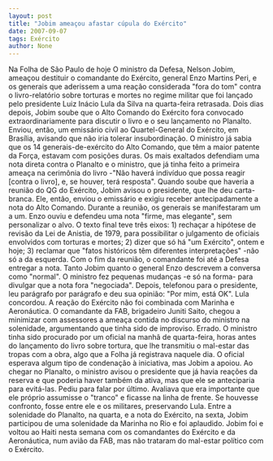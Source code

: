 ```yaml
---
layout: post
title: "Jobim ameaçou afastar cúpula do Exército"
date: 2007-09-07
tags: Exército
author: None
---
```

Na Folha de S&atilde;o Paulo de hoje
O ministro da Defesa, Nelson Jobim, amea&ccedil;ou destituir o comandante do Ex&eacute;rcito, general Enzo Martins Peri, e os generais que aderissem a uma rea&ccedil;&atilde;o considerada &quot;fora do tom&quot; contra o livro-relat&oacute;rio sobre torturas e mortes no regime militar que foi lan&ccedil;ado pelo presidente Luiz In&aacute;cio Lula da Silva na quarta-feira retrasada.
Dois dias depois, Jobim soube que o Alto Comando do Ex&eacute;rcito fora convocado extraordinariamente para discutir o livro e o seu lan&ccedil;amento no Planalto. Enviou, ent&atilde;o, um emiss&aacute;rio civil ao Quartel-General do Ex&eacute;rcito, em Bras&iacute;lia, avisando que n&atilde;o iria tolerar insubordina&ccedil;&atilde;o.
O ministro j&aacute; sabia que os 14 generais-de-ex&eacute;rcito do Alto Comando, que t&ecirc;m a maior patente da For&ccedil;a, estavam com posi&ccedil;&otilde;es duras. Os mais exaltados defendiam uma nota direta contra o Planalto e o ministro, que j&aacute; tinha feito a primeira amea&ccedil;a na cerim&ocirc;nia do livro -&quot;N&atilde;o haver&aacute; indiv&iacute;duo que possa reagir [contra o livro], e, se houver, ter&aacute; resposta&quot;.
Quando soube que haveria a reuni&atilde;o do QG do Ex&eacute;rcito, Jobim avisou o presidente, que lhe deu carta-branca. Ele, ent&atilde;o, enviou o emiss&aacute;rio e exigiu receber antecipadamente a nota do Alto Comando.
Durante a reuni&atilde;o, os generais se manifestaram um a um. Enzo ouviu e defendeu uma nota &quot;firme, mas elegante&quot;, sem personalizar o alvo.
O texto final teve tr&ecirc;s eixos: 1) recha&ccedil;ar a hip&oacute;tese de revis&atilde;o da Lei de Anistia, de 1979, para possibilitar o julgamento de oficiais envolvidos com torturas e mortes; 2) dizer que s&oacute; h&aacute; &quot;um Ex&eacute;rcito&quot;, ontem e hoje; 3) reclamar que &quot;fatos hist&oacute;ricos t&ecirc;m diferentes interpreta&ccedil;&otilde;es&quot; -n&atilde;o s&oacute; a da esquerda.
Com o fim da reuni&atilde;o, o comandante foi at&eacute; a Defesa entregar a nota. Tanto Jobim quanto o general Enzo descrevem a conversa como &quot;normal&quot;. O ministro fez pequenas mudan&ccedil;as -e s&oacute; na forma- para divulgar que a nota fora &quot;negociada&quot;. Depois, telefonou para o presidente, leu par&aacute;grafo por par&aacute;grafo e deu sua opini&atilde;o: &quot;Por mim, est&aacute; OK&quot;. Lula concordou.
A rea&ccedil;&atilde;o do Ex&eacute;rcito n&atilde;o foi combinada com Marinha e Aeron&aacute;utica. O comandante da FAB, brigadeiro Juniti Saito, chegou a minimizar com assessores a amea&ccedil;a contida no discurso do ministro na solenidade, argumentando que tinha sido de improviso. Errado.
O ministro tinha sido procurado por um oficial na manh&atilde; de quarta-feira, horas antes do lan&ccedil;amento do livro sobre tortura, que lhe transmitiu o mal-estar das tropas com a obra, algo que a Folha j&aacute; registrava naquele dia. O oficial esperava algum tipo de condena&ccedil;&atilde;o &agrave; iniciativa, mas Jobim a apoiou.
Ao chegar no Planalto, o ministro avisou o presidente que j&aacute; havia rea&ccedil;&otilde;es da reserva e que poderia haver tamb&eacute;m da ativa, mas que ele se anteciparia para evit&aacute;-las. Pediu para falar por &uacute;ltimo. Avaliava que era importante que ele pr&oacute;prio assumisse o &quot;tranco&quot; e ficasse na linha de frente. Se houvesse confronto, fosse entre ele e os militares, preservando Lula.
Entre a solenidade do Planalto, na quarta, e a nota do Ex&eacute;rcito, na sexta, Jobim participou de uma solenidade da Marinha no Rio e foi aplaudido.
Jobim foi e voltou ao Haiti nesta semana com os comandantes do Ex&eacute;rcito e da Aeron&aacute;utica, num avi&atilde;o da FAB, mas n&atilde;o trataram do mal-estar pol&iacute;tico com o Ex&eacute;rcito.

&nbsp; 